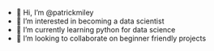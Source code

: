- 👋 Hi, I’m @patrickmiley
- 👀 I’m interested in becoming a data scientist
- 🌱 I’m currently learning python for data science
- 💞️ I’m looking to collaborate on beginner friendly projects
